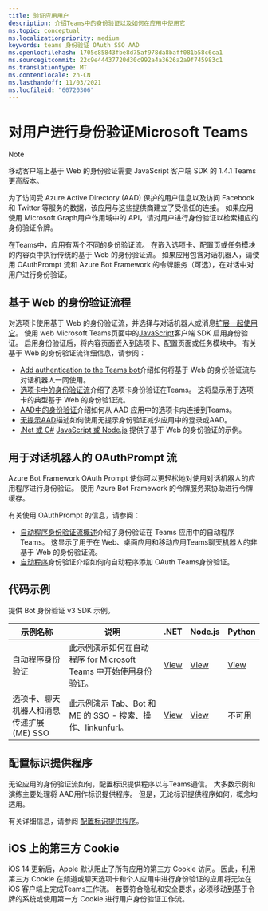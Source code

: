 ```yaml
---
title: 验证应用用户
description: 介绍Teams中的身份验证以及如何在应用中使用它
ms.topic: conceptual
ms.localizationpriority: medium
keywords: teams 身份验证 OAuth SSO AAD
ms.openlocfilehash: 1705e85843fbe8d75af978da8baff081b58c6ca1
ms.sourcegitcommit: 22c9e44437720d30c992a4a3626a2a9f745983c1
ms.translationtype: MT
ms.contentlocale: zh-CN
ms.lasthandoff: 11/03/2021
ms.locfileid: "60720306"
---
```

# <a name="authenticate-users-in-microsoft-teams"></a>对用户进行身份验证Microsoft Teams

> [!Note]
> 移动客户端上基于 Web 的身份验证需要 JavaScript 客户端 SDK 的 1.4.1 Teams更高版本。

为了访问受 Azure Active Directory (AAD) 保护的用户信息以及访问 Facebook 和 Twitter 等服务的数据，该应用与这些提供商建立了受信任的连接。 如果应用使用 Microsoft Graph用户作用域中的 API，请对用户进行身份验证以检索相应的身份验证令牌。

在Teams中，应用有两个不同的身份验证流。 在嵌入选项卡、配置页或任务模块的内容[](~/tabs/how-to/create-tab-pages/content-page.md)页中执行传统的基于 Web 的身份验证流。 如果应用包含对话机器人，请使用 OAuthPrompt 流和 Azure Bot Framework 的令牌服务（可选），在对话中对用户进行身份验证。

## <a name="web-based-authentication-flow"></a>基于 Web 的身份验证流程

对选项卡使用基于 Web 的[](~/tabs/what-are-tabs.md)身份验证流，并选择与对话机器人[](~/bots/what-are-bots.md)或消息[扩展一起使用它](~/messaging-extensions/what-are-messaging-extensions.md)。 使用 web Microsoft Teams页面中的[JavaScript](/javascript/api/overview/msteams-client)客户端 SDK 启用身份验证。 启用身份验证后，将内容页面嵌入到选项卡、配置页面或任务模块中。 有关基于 Web 的身份验证流详细信息，请参阅：

* [Add authentication to the Teams bot](~/bots/how-to/authentication/add-authentication.md)介绍如何将基于 Web 的身份验证流与对话机器人一同使用。
* [选项卡中的身份验证流](~/tabs/how-to/authentication/auth-flow-tab.md)介绍了选项卡身份验证在Teams。 这将显示用于选项卡的典型基于 Web 的身份验证流。
* [AAD中的身份验证](~/tabs/how-to/authentication/auth-tab-AAD.md)介绍如何从 AAD 应用中的选项卡内连接到Teams。
* [无提示AAD](~/tabs/how-to/authentication/auth-silent-AAD.md)描述如何使用无提示身份验证减少应用中的登录或AAD。
* [.Net 或 C#](https://github.com/OfficeDev/microsoft-teams-sample-complete-csharp) [JavaScript 或 Node.js](https://github.com/OfficeDev/microsoft-teams-sample-complete-node) 提供了基于 Web 的身份验证的示例。

## <a name="the-oauthprompt-flow-for-conversational-bots"></a>用于对话机器人的 OAuthPrompt 流

Azure Bot Framework OAuth Prompt 使你可以更轻松地对使用对话机器人的应用程序进行身份验证。 使用 Azure Bot Framework 的令牌服务来协助进行令牌缓存。

有关使用 OAuthPrompt 的信息，请参阅：

* [自动程序身份验证流概述](~/bots/how-to/authentication/auth-flow-bot.md)介绍了身份验证在 Teams 应用中的自动程序Teams。 这显示了用于在 Web、桌面应用和移动应用Teams聊天机器人的非基于 Web 的身份验证流。
* [自动程序](~/bots/how-to/authentication/add-authentication.md)身份验证介绍如何向自动程序添加 OAuth Teams身份验证。

## <a name="code-sample"></a>代码示例

提供 Bot 身份验证 v3 SDK 示例。

| **示例名称** | **说明** | **.NET** | **Node.js** | **Python** |
|---------------|------------|------------|-------------|---------------|
| 自动程序身份验证 | 此示例演示如何在自动程序 for Microsoft Teams 中开始使用身份验证。 | [View](https://github.com/microsoft/BotBuilder-Samples/tree/master/samples/csharp_dotnetcore/46.teams-auth) | [View](https://github.com/microsoft/BotBuilder-Samples/tree/master/samples/javascript_nodejs/46.teams-auth) | [View](https://github.com/microsoft/BotBuilder-Samples/tree/main/samples/python/46.teams-auth) |
| 选项卡、聊天机器人和消息传递扩展 (ME) SSO | 此示例演示 Tab、Bot 和 ME 的 SSO - 搜索、操作、linkunfurl。 |  [View](https://github.com/OfficeDev/Microsoft-Teams-Samples/tree/main/samples/app-sso/csharp) | [View](https://github.com/OfficeDev/Microsoft-Teams-Samples/tree/main/samples/app-sso/nodejs) | 不可用 |


## <a name="configure-the-identity-provider"></a>配置标识提供程序

无论应用的身份验证流如何，配置标识提供程序以与Teams通信。 大多数示例和演练主要处理将 AAD用作标识提供程序。 但是，无论标识提供程序如何，概念均适用。 

有关详细信息，请参阅 [配置标识提供程序](~/concepts/authentication/configure-identity-provider.md)。

## <a name="third-party-cookies-on-ios"></a>iOS 上的第三方 Cookie

iOS 14 更新后，Apple 默认阻止[](https://webkit.org/blog/10218/full-third-party-cookie-blocking-and-more/)了所有应用的第三方 Cookie 访问。 因此，利用第三方 Cookie 在频道或聊天选项卡和个人应用中进行身份验证的应用将无法在 iOS 客户端上完成Teams工作流。 若要符合隐私和安全要求，必须移动到基于令牌的系统或使用第一方 Cookie 进行用户身份验证工作流。
